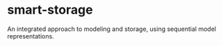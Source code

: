 # smart-storage
An integrated approach to modeling and storage, using sequential model representations.
